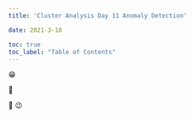 ```yaml
---
title: 'Cluster Analysis Day 11 Anomaly Detection'

date: 2021-3-18

toc: true
toc_label: "Table of Contents" 
---
```



😁

🥴

💯 
😉
